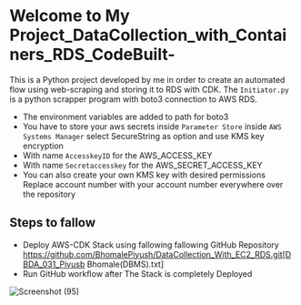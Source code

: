 ﻿# Welcome to  My Project_DataCollection_with_Containers_RDS_CodeBuilt-
 This is a Python project developed by me in order to create an automated flow using web-scraping
and storing it to RDS with CDK.
The `Initiator.py` is a python scrapper program with boto3 connection to AWS RDS.
* The environment variables are added to path for boto3 
* You have to store your aws secrets inside `Parameter Store` inside `AWS Systems Manager` select SecureString as option and use KMS key encryption
* With name `AccesskeyID` for the AWS_ACCESS_KEY
* With name `Secretaccesskey` for the AWS_SECRET_ACCESS_KEY
* You can also create your own KMS key with desired permissions
Replace account number with your account number everywhere over the repository
## Steps to fallow
* Deploy AWS-CDK Stack using fallowing fallowing GitHub Repository 
 https://github.com/BhomalePiyush/DataCollection_With_EC2_RDS.git[DBDA_031_Piyusb Bhomale(DBMS).txt]
* Run GitHub workflow after The Stack is completely Deployed


![Screenshot (95)](https://user-images.githubusercontent.com/91361449/162043187-96191593-2772-459d-abed-b3ace5673501.png)
